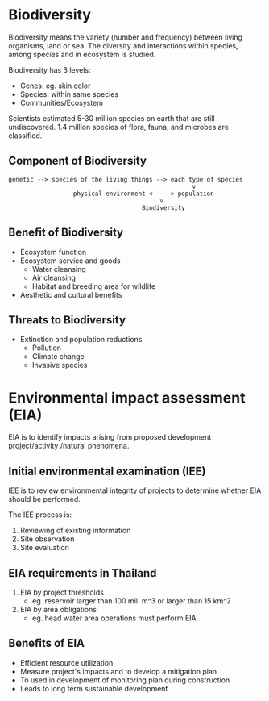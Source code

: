 # Biodiversity

Biodiversity means the variety (number and frequency) between living organisms,
land or sea. The diversity and interactions within species, among species and
in ecosystem is studied.

Biodiversity has 3 levels:

- Genes: eg. skin color
- Species: within same species
- Communities/Ecosystem

Scientists estimated 5-30 million species on earth that are still undiscovered.
1.4 million species of flora, fauna, and microbes are classified.

## Component of Biodiversity

    genetic --> species of the living things --> each type of species
                                                       v
                      physical environment <-----> population
                                              v
                                         Biodiversity
## Benefit of Biodiversity

- Ecosystem function
- Ecosystem service and goods
  - Water cleansing
  - Air cleansing
  - Habitat and breeding area for wildlife
- Aesthetic and cultural benefits

## Threats to Biodiversity

- Extinction and population reductions
  - Pollution
  - Climate change
  - Invasive species

# Environmental impact assessment (EIA)

EIA is to identify impacts arising from proposed development project/activity
/natural phenomena.

## Initial environmental examination (IEE)

IEE is to review environmental integrity of projects to determine whether EIA
should be performed.

The IEE process is:

1. Reviewing of existing information
2. Site observation
3. Site evaluation

## EIA requirements in Thailand

1. EIA by project thresholds
   - eg. reservoir larger than 100 mil. m^3 or larger than 15 km^2
2. EIA by area obligations
   - eg. head water area operations must perform EIA

## Benefits of EIA

- Efficient resource utilization
- Measure project's impacts and to develop a mitigation plan
- To used in development of monitoring plan during construction
- Leads to long term sustainable development
